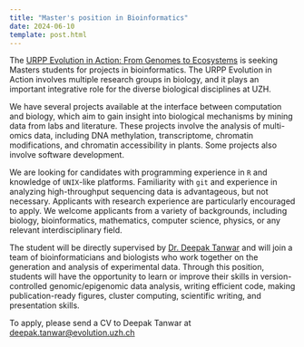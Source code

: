 ```yaml
---
title: "Master's position in Bioinformatics"
date: 2024-06-10
template: post.html
---
```

 
The [URPP Evolution in Action: From Genomes to Ecosystems](https://www.evolution.uzh.ch/en.html) is seeking Masters students for projects in bioinformatics. The URPP Evolution in Action involves multiple research groups in biology, and it plays an important integrative role for the diverse biological disciplines at UZH.

<!--more-->

We have several projects available at the interface between computation and biology, which aim to gain insight into biological mechanisms by mining data from labs and literature. These projects involve the analysis of multi-omics data, including DNA methylation, transcriptome, chromatin modifications, and chromatin accessibility in plants. Some projects also involve software development.

We are looking for candidates with programming experience in `R` and knowledge of `UNIX`-like platforms. Familiarity with `git` and experience in analyzing high-throughput sequencing data is advantageous, but not necessary. Applicants with research experience are particularly encouraged to apply. We welcome applicants from a variety of backgrounds, including biology, bioinformatics, mathematics, computer science, physics, or any relevant interdisciplinary field.

The student will be directly supervised by [Dr. Deepak Tanwar](https://www.evolution.uzh.ch/en/aboutus/bioinformatics.html) and will join a team of bioinformaticians and biologists who work together on the generation and analysis of experimental data. Through this position, students will have the opportunity to learn or improve their skills in version-controlled genomic/epigenomic data analysis, writing efficient code, making publication-ready figures, cluster computing, scientific writing, and presentation skills.

To apply, please send a CV to Deepak Tanwar at [deepak.tanwar@evolution.uzh.ch](mailto:deepak.tanwar@evolution.uzh.ch)
